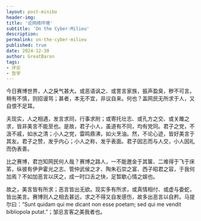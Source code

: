 ```yaml
---
layout: post-minibo
header-img: 
title: '论网络环境'
subtitle: 'On the Cyber-Milieu'
description: 
permalink: on-the-cyber-milieu
published: true
date: 2024-12-30
author: GreatBaron
tags:
- 评论
- 哲学
---
```



今日赛博世界，人之戾气甚大。或恶语讽之、或詈言家族，振声盈臭，秽不可言。稍有不慎，则招谩骂；甚者，本无不宜，非议自来。何也？盖网民无所求于人，又自恨不足耳。

夫现实，人之相遇，发言求同，行事求附；或寄托壮志、或孔方之交、或关雎之求，皆非美言不能至也。是故，君子小人，虽道有不同，均有党同。君子之党，不汲不戚，如水之清；小人之党，雷鸣鼎沸，如火烹油。然，不论心迹，皆好美言于其友。君子之赞，发乎内心；小人之称，发乎表面。君子因志而与人交，小人因礼而伪表善。

比之赛博，君岂知网民何人哉？赛博之路人，一不能邀金于其箧、二难得于飞于床笫，纵彼有伊尹霍光之志、管仲武侯之才、陶朱石崇之富、西子昭君之容，于我何加焉？不如加恶言以厌之，成一时口舌之快，足暂歇心情之娱也。

故之，美言皆有所求；恶言皆出无欲。现实多有所求，或真情相付、或虚与委蛇，皆出美言。赛博则人之相去甚远，求之不得又自发感伤，故多出恶言以自矜。马提尔曰：“Sunt quidam qui me dicant non esse poetam; sed qui me vendit bibliopola putat.”；邹忌言客之美我者也。
